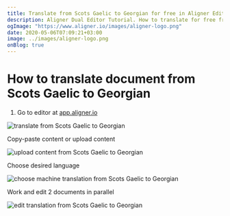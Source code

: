 ```yaml
---
title: Translate from Scots Gaelic to Georgian for free in Aligner Editor
description: Aligner Dual Editor Tutorial. How to translate for free from Scots Gaelic to Georgian. Aligner is multilingual document management platform. 
ogImage: "https://www.aligner.io/images/aligner-logo.png"
date: 2020-05-06T07:09:21+03:00
image: ../images/aligner-logo.png
onBlog: true
---
```


# How to translate document from Scots Gaelic to Georgian

1. Go to editor at [app.aligner.io](https://app.aligner.io "Aligner App web page")

![translate from Scots Gaelic to Georgian](../aligner-blank-editor.png "translate from Scots Gaelic to Georgian")

Copy-paste content or upload content

![upload content from Scots Gaelic to Georgian](../aligner-uploaded-document.png "upload content from Scots Gaelic to Georgian")

Choose desired language

![choose machine translation from Scots Gaelic to Georgian](../aligner-language-dropdown.png "choose machine translation from Scots Gaelic to Georgian")

Work and edit 2 documents in parallel

![edit translation from Scots Gaelic to Georgian](../aligner-double-sitded-editor.png "edit translation from Scots Gaelic to Georgian")

